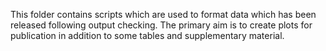 This folder contains scripts which are used to format data which has been released following output checking. The primary aim is to create plots for publication in addition to some tables and supplementary material.
